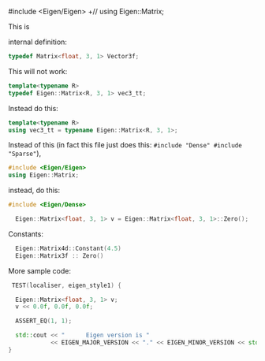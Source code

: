 

 #include <Eigen/Eigen>
+// using Eigen::Matrix;

  
This is 

internal definition:
```C++
typedef Matrix<float, 3, 1> Vector3f;
```

This will not work:
```c++
template<typename R>
typedef Eigen::Matrix<R, 3, 1> vec3_tt;
```
Instead do this:
```c++
template<typename R>
using vec3_tt = typename Eigen::Matrix<R, 3, 1>;
```

Instead of this (in fact this file just does this: `#include "Dense" #include "Sparse"`),
```c++
#include <Eigen/Eigen>
using Eigen::Matrix;
```
instead, do this:
```C++
#include <Eigen/Dense>
```

```c++
  Eigen::Matrix<float, 3, 1> v = Eigen::Matrix<float, 3, 1>::Zero();
```

Constants:
```c++
  Eigen::Matrix4d::Constant(4.5)
  Eigen::Matrix3f :: Zero()
```

More sample code:
```c++
 TEST(localiser, eigen_style1) {

  Eigen::Matrix<float, 3, 1> v;
  v << 0.0f, 0.0f, 0.0f;

  ASSERT_EQ(1, 1);

  std::cout << "      Eigen version is "
            << EIGEN_MAJOR_VERSION << "." << EIGEN_MINOR_VERSION << std::endl;
}
```
